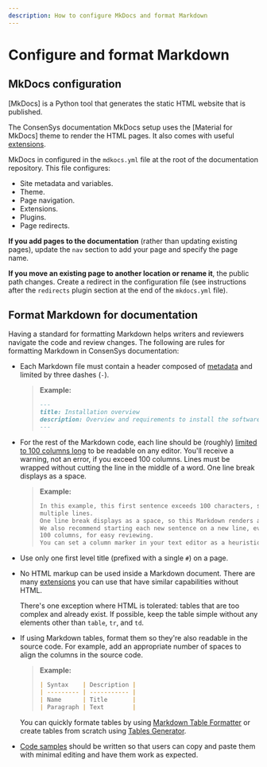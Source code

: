 ```yaml
---
description: How to configure MkDocs and format Markdown
---
```


# Configure and format Markdown

## MkDocs configuration

[MkDocs] is a Python tool that generates the static HTML website that is published.

The ConsenSys documentation MkDocs setup uses the [Material for MkDocs] theme to render the HTML pages.
It also comes with useful [extensions](#installed-markdown-extensions).

MkDocs in configured in the `mdkocs.yml` file at the root of the documentation repository.
This file configures:

- Site metadata and variables.
- Theme.
- Page navigation.
- Extensions.
- Plugins.
- Page redirects.

**If you add pages to the documentation** (rather than updating existing pages), update the `nav` section to add your page and specify the page name.

**If you move an existing page to another location or rename it**, the public path changes.
Create a redirect in the configuration file (see instructions after the `redirects` plugin section at the end of the `mkdocs.yml` file).

## Format Markdown for documentation

Having a standard for formatting Markdown helps writers and reviewers navigate the code and review changes.
The following are rules for formatting Markdown in ConsenSys documentation:

- Each Markdown file must contain a header composed of [metadata](https://squidfunk.github.io/mkdocs-material/extensions/metadata/) and limited by three dashes (`-`).

  > **Example:**
  >
  > ```markdown
    > ---
    > title: Installation overview
    > description: Overview and requirements to install the software
    > ---
    > ```

- For the rest of the Markdown code, each line should be (roughly) [limited to 100 columns long](https://google.github.io/styleguide/javaguide.html#s4.4-column-limit) to be readable on any editor.
  You'll receive a warning, not an error, if you exceed 100 columns.
  Lines must be wrapped without cutting the line in the middle of a word.
  One line break displays as a space.

  > **Example:**
  >
  > ```markdown
    > In this example, this first sentence exceeds 100 characters, so we recommend wrapping it into
    > multiple lines.
    > One line break displays as a space, so this Markdown renders as one paragraph without line breaks.
    > We also recommend starting each new sentence on a new line, even if the previous line didn't reach
    > 100 columns, for easy reviewing.
    > You can set a column marker in your text editor as a heuristic.

- Use only one first level title (prefixed with a single `#`) on a page.

- No HTML markup can be used inside a Markdown document.
  There are many [extensions](#installed-markdown-extensions) you can use that have similar capabilities without HTML.

  There's one exception where HTML is tolerated: tables that are too complex and already exist.
  If possible, keep the table simple without any elements other than `table`, `tr`, and `td`.

- If using Markdown tables, format them so they're also readable in the source code.
  For example, add an appropriate number of spaces to align the columns in the source code.

  > **Example:**
  >
  > ```markdown
    > | Syntax    | Description |
    > | --------- | ----------- |
    > | Name      | Title       |
    > | Paragraph | Text        |
    > ```

  You can quickly formate tables by using [Markdown Table Formatter](http://markdowntable.com/) or create tables from scratch using [Tables Generator](https://www.tablesgenerator.com/markdown_tables).

- [Code samples](#code-samples) should be written so that users can copy and paste them with minimal editing and have them work as expected.
